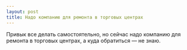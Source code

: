 ```yaml
---
layout: post 
title: Надо компанию для ремонта в торговых центрах 
--- 
```

Привык все делать самостоятельно, но сейчас надо компанию для ремонта в торговых центрах, а куда обратиться — не знаю.